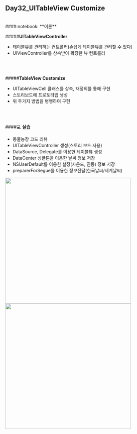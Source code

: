 Day32_UITableView Customize
--
<br>
####:notebook: **이론**

#####**UITableViewController**
- 테이블뷰를 관리하는 컨트롤러(손쉽게 테이블뷰를 관리할 수 있다)
- UIViewController를 상속받아 확장한 뷰 컨트롤러
<br>
<br>

#####**TableView Customize**
- UITableViewCell 클래스를 상속, 재정의를 통해 구현
- 스토리보드에 프로토타입 생성
- 위 두가지 방법을 병행하여 구현
<br>
<br>

####:computer: **실습**
- 동물농장 코드 리뷰
- UITableViewController 생성(스토리 보드 사용) 
- DataSource, Delegate를 이용한 테이블뷰 생성
- DataCenter 싱글톤을 이용한 날씨 정보 저장
- NSUserDefault를 이용한 설정(사운드, 진동) 정보 저장
- preparerForSegue를 이용한 정보전달(한국날씨/세계날씨)

<img src="https://github.com/MijeongJeon/FAST-CAMPUS_iOS-SCHOOL/blob/master/Daily Study/images/Day32_160608(CustomTableView)1.png?" width="400px" />

<img src="https://github.com/MijeongJeon/FAST-CAMPUS_iOS-SCHOOL/blob/master/Daily Study/images/Day32_160608(CustomTableView)2.png?" width="400px" />